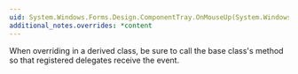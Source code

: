 ```yaml
---
uid: System.Windows.Forms.Design.ComponentTray.OnMouseUp(System.Windows.Forms.MouseEventArgs)
additional_notes.overrides: *content
---
```


<p>When overriding <xref href="System.Windows.Forms.Design.ComponentTray.OnMouseUp(System.Windows.Forms.MouseEventArgs)"></xref> in a derived class, be sure to call the base class's <xref href="System.Windows.Forms.Design.ComponentTray.OnMouseUp(System.Windows.Forms.MouseEventArgs)"></xref> method so that registered delegates receive the event.</p>


